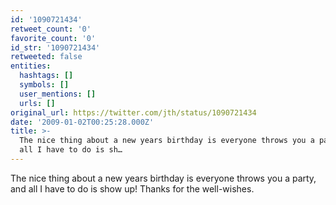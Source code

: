 ```yaml
---
id: '1090721434'
retweet_count: '0'
favorite_count: '0'
id_str: '1090721434'
retweeted: false
entities:
  hashtags: []
  symbols: []
  user_mentions: []
  urls: []
original_url: https://twitter.com/jth/status/1090721434
date: '2009-01-02T00:25:28.000Z'
title: >-
  The nice thing about a new years birthday is everyone throws you a party, and
  all I have to do is sh…
---
```


The nice thing about a new years birthday is everyone throws you a party, and all I have to do is show up! Thanks for the well-wishes.